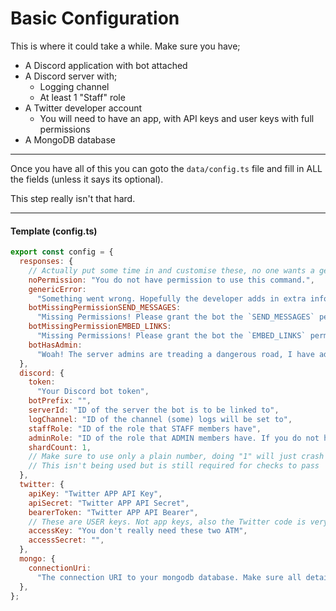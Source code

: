 # Basic Configuration

This is where it could take a while. Make sure you have; 
- A Discord application with bot attached
- A Discord server with;
  - Logging channel
  - At least 1 "Staff" role
- A Twitter developer account
  - You will need to have an app, with API keys and user keys with full permissions
- A MongoDB database

-----

Once you have all of this you can goto the `data/config.ts` file and fill in ALL the fields (unless it says its optional).

This step really isn't that hard.

---

#### Template (config.ts)
```javascript
export const config = {
  responses: {
    // Actually put some time in and customise these, no one wants a generic a** bot ok
    noPermission: "You do not have permission to use this command.",
    genericError:
      "Something went wrong. Hopefully the developer adds in extra info!",
    botMissingPermissionSEND_MESSAGES:
      "Missing Permissions! Please grant the bot the `SEND_MESSAGES` permission or reinvite the bot with the correct permissions.",
    botMissingPermissionEMBED_LINKS:
      "Missing Permissions! Please grant the bot the `EMBED_LINKS` permission or reinvite the bot with the correct permissions",
    botHasAdmin:
      "Woah! The server admins are treading a dangerous road, I have admin! If my token gets leaked I could cause havoc! Please ask server admins to remove my administrator permissions.\n\nI will also send a message to the log channel if there is one available.",
  },
  discord: {
    token:
      "Your Discord bot token",
    botPrefix: "",
    serverId: "ID of the server the bot is to be linked to",
    logChannel: "ID of the channel (some) logs will be set to",
    staffRole: "ID of the role that STAFF members have",
    adminRole: "ID of the role that ADMIN members have. If you do not have an admin set it to the owner role or create a blank role",
    shardCount: 1, 
    // Make sure to use only a plain number, doing "1" will just crash it. also "auto" doesnt work for some reason
    // This isn't being used but is still required for checks to pass
  },
  twitter: {
    apiKey: "Twitter APP API Key",
    apiSecret: "Twitter APP API Secret",
    bearerToken: "Twitter APP API Bearer",
    // These are USER keys. Not app keys, also the Twitter code is very buggy rn so don't rely on it
    accessKey: "You don't really need these two ATM",
    accessSecret: "",
  },
  mongo: {
    connectionUri:
      "The connection URI to your mongodb database. Make sure all details are filled in and a database name added",
  },
};
```
